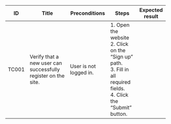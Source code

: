 | **ID** | **Title** | **Preconditions** | **Steps** | **Expected result** |
|--------|--------|--------|--------|--------|
| TC001 | Verify that a new user can successfully register on the site. | User is not logged in. | 1. Open the website<br>2. Click on the “Sign up” path.<br>3. Fill in all required fields.<br>4. Click the “Submit” button. |
